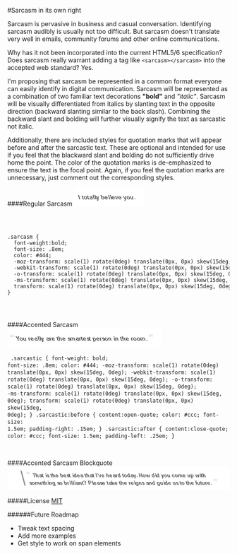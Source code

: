 <link href="sarcasm.css" rel="stylesheet"></link>

#Sarcasm in its own right

Sarcasm is pervasive in business and casual conversation. Identifying sarcasm audibly is usually not too difficult. But sarcasm doesn't translate very well in emails, community forums and other online communications.

Why has it not been incorporated into the current HTML5/6 specification? Does sarcasm really warrant adding a tag like <code>&lt;sarcasm&gt;&lt;/sarcasm&gt;</code> into the accepted web standard? Yes.

I'm proposing that sarcasm be represented in a common format everyone can easily identify in digital communication. Sarcasm will be represented as a combination of two familiar text decorations <strong>"bold"</strong> and <em>"italic"</em>. Sarcasm will be visually differentiated from italics by slanting text in the opposite direction (backward slanting similar to the back slash). Combining the backward slant and bolding will further visually signify the text as sarcastic not italic.

Additionally, there are included styles for quotation marks that will appear before and after the sarcastic text. These are optional and intended for use if you feel that the blackward slant and bolding do not sufficiently drive home the point. The color of the quotation marks is de-emphasized to ensure the text is the focal point. Again, if you feel the quotation marks are unnecessary, just comment out the corresponding styles.


####Regular Sarcasm
![Regular Sarcasm](sarcasm1.png "Regular Sarcasm")

<code>
	<pre>
.sarcasm {
  font-weight:bold;
  font-size: .8em;
  color: #444;
  -moz-transform: scale(1) rotate(0deg) translate(0px, 0px) skew(15deg, 0deg);
  -webkit-transform: scale(1) rotate(0deg) translate(0px, 0px) skew(15deg, 0deg);
  -o-transform: scale(1) rotate(0deg) translate(0px, 0px) skew(15deg, 0deg);
  -ms-transform: scale(1) rotate(0deg) translate(0px, 0px) skew(15deg, 0deg);
  transform: scale(1) rotate(0deg) translate(0px, 0px) skew(15deg, 0deg);
}
	</pre>
</code>


####Accented Sarcasm
![Accented Sarcasm](sarcasm2.png "Accented Sarcasm")
<code>
	<pre>
.sarcastic {
  font-weight: bold;
  font-size: .8em;
  color: #444;
  -moz-transform: scale(1) rotate(0deg) translate(0px, 0px) skew(15deg, 0deg);
  -webkit-transform: scale(1) rotate(0deg) translate(0px, 0px) skew(15deg, 0deg);
  -o-transform: scale(1) rotate(0deg) translate(0px, 0px) skew(15deg, 0deg);
  -ms-transform: scale(1) rotate(0deg) translate(0px, 0px) skew(15deg, 0deg);
  transform: scale(1) rotate(0deg) translate(0px, 0px) skew(15deg, 0deg);
}
.sarcastic:before {
  content:open-quote;
  color: #ccc;
  font-size: 1.5em;
  padding-right: .15em;
}
.sarcastic:after {
  content:close-quote;
  color: #ccc;
  font-size: 1.5em;
  padding-left: .25em;
}
	</pre>
</code>


####Accented Sarcasm Blockquote
![Accented Sarcasm Blockquote](sarcasm3.png "Accented Sarcasm Blockquote")


#####License
[MIT](LICENSE.md)


######Future Roadmap

+ Tweak text spacing
+ Add more examples
+ Get style to work on span elements